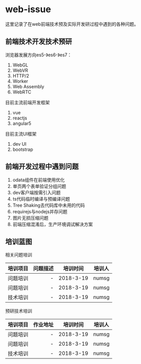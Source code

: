 # web-issue
这里记录了在web前端技术预及实际开发研过程中遇到的各种问题。

## 前端技术开发技术预研

浏览器发展方向es5-》es6-》es7：
1. WebGL
2. WebVR
3. HTTP/2
4. Worker
5. Web Assembly
6. WebRTC

目前主流前端开发框架
1. vue
2. reactjs
3. angular5

目前主流UI框架
1. dev UI
2. bootstrap

## 前端开发过程中遇到问题
1. odata组件在前端使用优化
2. 单页两个表单验证分组问题
3. dev客户端按需引入问题
4. ts代码临时编译与预编译问题
5. Tree Shaking去代码库中未用的代码
6. requirejs与nodejs并存问题
7. 图片无损压缩问题
8. 前端压缩混淆后，生产环境调试解决方案

## 培训蓝图
相关问题培训

| 培训项目        | 问题描述 |  培训时间  | 培训人  |
| --------       | ----:   | :----: |  :----:  |
| 问题培训        | -       |   2018-3-19    |  numsg       |
| 问题培训        | -       |   2018-3-19    |  numsg       |
| 技术培训        | -       |   2018-3-19    |  numsg       |

预研技术培训

| 培训项目        | 作业地址   |  培训时间  | 培训人  |
| --------       | ----:    | :----: |  :----:  |
| 问题培训        | -       |   2018-3-19    |  numsg       |
| 问题培训        | -       |   2018-3-19    |  numsg       |
| 技术培训        | -       |   2018-3-19    |  numsg       |
